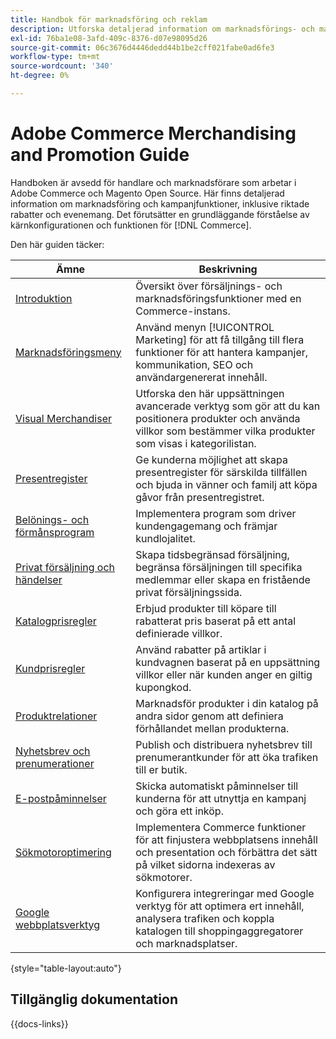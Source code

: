 ```yaml
---
title: Handbok för marknadsföring och reklam
description: Utforska detaljerad information om marknadsförings- och marknadsföringsfunktioner i Adobe Commerce, inklusive riktade rabatter och evenemang.
exl-id: 76ba1e08-3afd-409c-8376-d07e98095d26
source-git-commit: 06c3676d4446dedd44b1be2cff021fabe0ad6fe3
workflow-type: tm+mt
source-wordcount: '340'
ht-degree: 0%

---
```


# Adobe Commerce Merchandising and Promotion Guide

Handboken är avsedd för handlare och marknadsförare som arbetar i Adobe Commerce och Magento Open Source. Här finns detaljerad information om marknadsföring och kampanjfunktioner, inklusive riktade rabatter och evenemang. Det förutsätter en grundläggande förståelse av kärnkonfigurationen och funktionen för [!DNL Commerce].

Den här guiden täcker:

| Ämne | Beskrivning |
| ------- | ----------- |
| [Introduktion](introduction.md) | Översikt över försäljnings- och marknadsföringsfunktioner med en Commerce-instans. |
| [Marknadsföringsmeny](marketing-menu.md) | Använd menyn [!UICONTROL Marketing] för att få tillgång till flera funktioner för att hantera kampanjer, kommunikation, SEO och användargenererat innehåll. |
| [Visual Merchandiser](visual-merchandiser.md) | Utforska den här uppsättningen avancerade verktyg som gör att du kan positionera produkter och använda villkor som bestämmer vilka produkter som visas i kategorilistan. |
| [Presentregister](gift-registries.md) | Ge kunderna möjlighet att skapa presentregister för särskilda tillfällen och bjuda in vänner och familj att köpa gåvor från presentregistret. |
| [Belönings- och förmånsprogram](rewards-loyalty.md) | Implementera program som driver kundengagemang och främjar kundlojalitet. |
| [Privat försäljning och händelser](events-private-sales.md) | Skapa tidsbegränsad försäljning, begränsa försäljningen till specifika medlemmar eller skapa en fristående privat försäljningssida. |
| [Katalogprisregler](price-rules-catalog.md) | Erbjud produkter till köpare till rabatterat pris baserat på ett antal definierade villkor. |
| [Kundprisregler](price-rules-cart.md) | Använd rabatter på artiklar i kundvagnen baserat på en uppsättning villkor eller när kunden anger en giltig kupongkod. |
| [Produktrelationer](product-relationships.md) | Marknadsför produkter i din katalog på andra sidor genom att definiera förhållandet mellan produkterna. |
| [Nyhetsbrev och prenumerationer](newsletters.md) | Publish och distribuera nyhetsbrev till prenumerantkunder för att öka trafiken till er butik. |
| [E-postpåminnelser](email-reminder-rules.md) | Skicka automatiskt påminnelser till kunderna för att utnyttja en kampanj och göra ett inköp. |
| [Sökmotoroptimering](seo-overview.md) | Implementera Commerce funktioner för att finjustera webbplatsens innehåll och presentation och förbättra det sätt på vilket sidorna indexeras av sökmotorer. |
| [Google webbplatsverktyg](google-tools.md) | Konfigurera integreringar med Google verktyg för att optimera ert innehåll, analysera trafiken och koppla katalogen till shoppingaggregatorer och marknadsplatser. |

{style="table-layout:auto"}

## Tillgänglig dokumentation

{{docs-links}}
